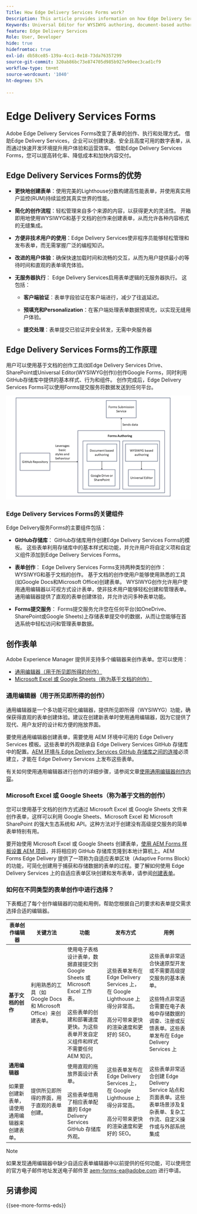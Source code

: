 ```yaml
---
Title: How Edge Delivery Services Forms work?
Description: This article provides information on how Edge Delivery Services Forms work. It also provides information on various form authoring platforms, including the Universal Editor and document-based authoring.
Keywords: Universal Editor for WYSIWYG authoring, document-based authoring, Working of Edge Delivery Services Forms, How Edge Delivery Services Forms work?
feature: Edge Delivery Services
Role: User, Developer
hide: true
hidefromtoc: true
exl-id: db58ce85-139a-4cc1-8e18-73da76357299
source-git-commit: 320ab86bc73e874705d985b927e90eec3cad1cf9
workflow-type: tm+mt
source-wordcount: '1040'
ht-degree: 57%

---
```



# Edge Delivery Services Forms

Adobe Edge Delivery Services Forms改变了表单的创作、执行和处理方式。 借助Edge Delivery Services，企业可以创建快速、安全且高度可用的数字表单，从而通过快速开发环境提升用户体验和运营效率。 借助Edge Delivery Services Forms，您可以提高转化率、降低成本和加快内容交付。

## Edge Delivery Services Forms的优势

* **更快地创建表单**：使用完美的Lighthouse分数构建高性能表单，并使用真实用户监控(RUM)持续监控其真实世界的性能。

* **简化的创作流程**：轻松管理来自多个来源的内容，以获得更大的灵活性。 开箱即用地使用WYSIWYG和基于文档的创作来创建表单，从而允许各种内容格式的无缝集成。

* **方便非技术用户的使用**：Edge Delivery Services使非程序员能够轻松管理和发布表单，而无需掌握广泛的编程知识。

* **改进的用户体验**：确保快速加载时间和流畅的交互，从而为用户提供最小的等待时间和直观的表单填充体验。

* **无服务器执行**： Edge Delivery Services启用表单逻辑的无服务器执行。 这包括：

   * **客户端验证**：表单字段验证在客户端进行，减少了往返延迟。

   * **预填充和Personalization**：在客户端处理表单数据预填充，以实现无缝用户体验。

   * **提交处理**：表单提交已验证并安全转发，无需中央服务器

## Edge Delivery Services Forms的工作原理

用户可以使用基于文档的创作工具(如Edge Delivery Services Drive、SharePoint或Universal Editor(WYSIWYG创作))创作Google Forms，同时利用GitHub存储库中提供的基本样式、行为和组件。 创作完成后，Edge Delivery Services Forms可以使用Forms提交服务将数据发送到任何平台。

![Edge Delivery Services Forms的工作方式](/help/edge/docs/forms/assets/eds-forms-working.png)

### Edge Delivery Services Forms的关键组件

Edge Delivery服务Forms的主要组件包括：

* **GitHub存储库**： GitHub存储库用作创建Edge Delivery Services Forms的模板。 这些表单利用存储库中的基本样式和功能，并允许用户将自定义项和自定义组件添加到Edge Delivery Services Forms。

* **表单创作**： Edge Delivery Services Forms支持两种类型的创作：WYSIWYG和基于文档的创作。 基于文档的创作使用户能够使用熟悉的工具(如Google Docs和Microsoft Office)创建表单。 WYSIWYG创作允许用户使用通用编辑器以可视方式设计表单，使非技术用户能够轻松创建和管理表单。 通用编辑器提供了直观的表单创建体验，并允许访问多种表单功能。

* **Forms提交服务**： Forms提交服务允许您在任何平台(如OneDrive、SharePoint或Google Sheets)上存储表单提交中的数据，从而让您能够在首选系统中轻松访问和管理表单数据。

## 创作表单

Adobe Experience Manager 提供并支持多个编辑器来创作表单。您可以使用：
* [通用编辑器（用于所见即所得的创作）](#universal-editor-for-wysiwyg-authoring)
* [Microsoft Excel 或 Google Sheets（称为基于文档的创作）](#microsoft-excel-or-google-sheets-known-as-document-based-authoring)

### 通用编辑器（用于所见即所得的创作）

通用编辑器是一个多功能可视化编辑器，提供所见即所得（WYSIWYG）功能，确保获得直观的表单创建体验。建议在创建新表单时使用通用编辑器，因为它提供了现代、用户友好的设计和方便的拖放界面。

要使用通用编辑器创建表单，需要使用 AEM 环境中可用的 Edge Delivery Services 模板。这些表单的外观继承自 Edge Delivery Services GitHub 存储库中的配置。[AEM 环境与 Edge Delivery Services GitHub 存储库之间的连接](/help/edge/docs/forms/publishing-forms.md)必须建立，才能在 Edge Delivery Services 上发布这些表单。

有关如何使用通用编辑器进行创作的详细步骤，请参阅文章[使用通用编辑器创作内容](https://experienceleague.adobe.com/zh-hans/docs/experience-manager-cloud-service/content/sites/authoring/universal-editor/authoring)。

### Microsoft Excel 或 Google Sheets（称为基于文档的创作）

您可以使用基于文档的创作方式通过 Microsoft Excel 或 Google Sheets 文件来创作表单，这样可以利用 Google Sheets、Microsoft Excel 和 Microsoft SharePoint 的强大生态系统和 API。这种方法对于创建没有高级提交服务的简单表单特别有用。

要开始使用 Microsoft Excel 或 Google Sheets 创建表单，[使用 AEM Forms 样板设置 AEM 项目](/help/edge/docs/forms/tutorial.md#create-a-new-aem-project-pre-configured-with-adaptive-forms-block)，并将相应的 GitHub 存储库克隆到本地计算机上。AEM Forms Edge Delivery 提供了一项称为自适应表单区块（Adaptive Forms Block）的功能，可简化创建用于捕获和存储数据的表单的过程。要了解如何使用 Edge Delivery Services 上的自适应表单区块创建和发布表单，请参阅[创建表单](/help/edge/docs/forms/create-forms.md)。

<!--
## Adaptive Forms editors (for Core Components or foundation components based authoring)

You can author forms that are engaging, responsive and dynamic. The Adaptive Form editor provides a user-friendly wizard that allows you to quickly create Adaptive Forms. The form wizard features easy tab navigation, enabling you to select pre-configured templates for foundation or core components, themes, data models, and submission options to create a form efficiently. 

[Authoring forms with Core Components](/help/forms/creating-adaptive-form-core-components.md) allows you to leverage standardized data capture components that can be customized, reducing development time and lowering maintenance costs for digital enrollment experiences. These forms can be published using the Adaptive Forms Block on Edge Delivery Services or through the AEM Publish instance. 

[Authoring forms with Foundation Components](/help/forms/create-an-adaptive-form.md) uses classic data capture components. These forms can only be published using the AEM Publish instance. 

You can also publish forms created using Adaptive Forms Editors on Edge Delivery Services by establishing [connection between your AEM environment and the Edge Delivery Services GitHub repository](/help/edge/docs/forms/publishing-forms.md).


| **Adaptive Forms editors** | Provides a wizard-driven approach to quickly start forms authoring using templates, styling, and predefined fields. | Use these editors to create Core Components based forms or Foundation Components based forms. | These forms can be published on Edge Delivery Services or via AEM Publish instances.  | Use these editors to create Core Components based forms or Foundation Components based forms. Ideal for scenarios involving complex forms, complex workflows, custom actions, or integrations with external systems. |  



## Types of Publishing for Edge Delivery Services Forms

You can publish Edge Delivery Services Forms on one of the following:

* **Edge Delivery Services Form Submission**: Edge Delivery Services Form Submissions ensure that form interactions, including submission and data processing, are handled efficiently and securely. This enables a faster and more reliable user experience, particularly during high traffic periods. By processing form submissions at the edge, Edge Delivery Services minimizes the reliance on a centralized server.

* **AEM Publish instance**: The AEM Forms server offers a publish instance that manages the forms and related assets available to end users.
-->

### 如何在不同类型的表单创作中进行选择？

下表概述了每个创作编辑器的功能和用例，帮助您根据自己的要求和表单提交需求选择合适的编辑器。

| **表单创作编辑器** | **关键方法** | **功能** | **发布方式** | **用例** |
|--------|-----------|-------|-------|------------------------------------------------|
| **基于文档的创作** | 利用熟悉的工具（如 Google Docs 和 Microsoft Office）来创建表单。 | 使用电子表格设计表单，数据直接提交到 Google Sheets 或 Microsoft Excel 工作表。</br> </br>这些表单的创建和部署速度更快。为这些表单开发自定义组件和样式不需要任何 AEM 知识。 | 这些表单发布在 Edge Delivery Services 上，在 Google Lighthouse 上得分非常高。</br> </br>高分可带来更快的渲染速度和更好的 SEO。 | 这些表单非常适合快速原型开发或不需要高级提交服务的基本表单。</br> </br>这些特点非常适合需要在电子表格中存储数据的调查、注册或反馈表单。这些表单发布在 Edge Delivery Services 上 |
| **通用编辑器**</br> </br>如果要创建新表单，请使用通用编辑器来创建表单。 | 提供所见即所得的界面，用于直观的表单创建。 | 使用直观的拖放界面设计表单。</br> </br>这些表单借用了相应表单配置的 Edge Delivery Services GitHub 存储库外观。 | 这些表单发布在 Edge Delivery Services 上，在 Google Lighthouse 上得分非常高。</br> </br> 高分可带来更快的渲染速度和更好的 SEO。 | 这些表单非常适合创建 Edge Delivery Service 站点和页面表单。这些表单场景涉及复杂表单、复杂工作流、自定义操作或与外部系统集成 |

>[!NOTE]
>
>
> 如果发现通用编辑器中缺少自适应表单编辑器中以前提供的任何功能，可以使用您的官方电子邮件地址发送电子邮件至 aem-forms-ea@adobe.com 进行申请。

## 另请参阅

{{see-more-forms-eds}}
